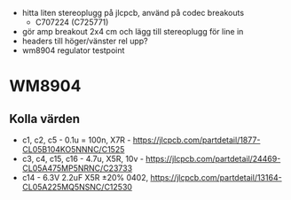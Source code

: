 * hitta liten stereoplugg på jlcpcb, använd på codec breakouts
  * C707224 (C725771)
* gör amp breakout 2x4 cm och lägg till stereoplugg för line in
* headers till höger/vänster rel upp?
* wm8904 regulator testpoint

# WM8904

## Kolla värden
  
* c1, c2, c5 - 0.1u = 100n, X7R - https://jlcpcb.com/partdetail/1877-CL05B104KO5NNNC/C1525
* c3, c4, c15, c16 - 4.7u, X5R, 10v - https://jlcpcb.com/partdetail/24469-CL05A475MP5NRNC/C23733
* c14 - 6.3V 2.2uF X5R ±20% 0402, https://jlcpcb.com/partdetail/13164-CL05A225MQ5NSNC/C12530
